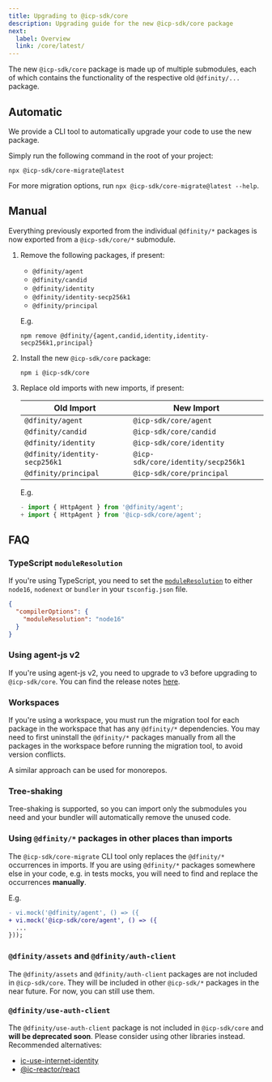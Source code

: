 ```yaml
---
title: Upgrading to @icp-sdk/core
description: Upgrading guide for the new @icp-sdk/core package
next:
  label: Overview
  link: /core/latest/
---
```


The new `@icp-sdk/core` package is made up of multiple submodules, each of which contains the functionality of the respective old `@dfinity/...` package.

## Automatic

We provide a CLI tool to automatically upgrade your code to use the new package.

Simply run the following command in the root of your project:

```shell
npx @icp-sdk/core-migrate@latest
```

For more migration options, run `npx @icp-sdk/core-migrate@latest --help`.

## Manual

Everything previously exported from the individual `@dfinity/*` packages is now
exported from a `@icp-sdk/core/*` submodule.

1. Remove the following packages, if present:
   - `@dfinity/agent`
   - `@dfinity/candid`
   - `@dfinity/identity`
   - `@dfinity/identity-secp256k1`
   - `@dfinity/principal`

   E.g.

   ```shell
   npm remove @dfinity/{agent,candid,identity,identity-secp256k1,principal}
   ```

2. Install the new `@icp-sdk/core` package:

   ```shell
   npm i @icp-sdk/core
   ```

3. Replace old imports with new imports, if present:

   | Old Import                    | New Import                         |
   | ----------------------------- | ---------------------------------- |
   | `@dfinity/agent`              | `@icp-sdk/core/agent`              |
   | `@dfinity/candid`             | `@icp-sdk/core/candid`             |
   | `@dfinity/identity`           | `@icp-sdk/core/identity`           |
   | `@dfinity/identity-secp256k1` | `@icp-sdk/core/identity/secp256k1` |
   | `@dfinity/principal`          | `@icp-sdk/core/principal`          |

   E.g.

   ```ts
   - import { HttpAgent } from '@dfinity/agent';
   + import { HttpAgent } from '@icp-sdk/core/agent';
   ```

## FAQ

### TypeScript `moduleResolution`

If you're using TypeScript, you need to set the [`moduleResolution`](https://www.typescriptlang.org/tsconfig/#moduleResolution) to either `node16`, `nodenext` or `bundler` in your `tsconfig.json` file.

```json
{
  "compilerOptions": {
    "moduleResolution": "node16"
  }
}
```

### Using agent-js v2

If you're using agent-js v2, you need to upgrade to v3 before upgrading to `@icp-sdk/core`. You can find the release notes [here](https://js.icp.build/core/release-notes/v300/).

### Workspaces

If you're using a workspace, you must run the migration tool for each package in the workspace that has any `@dfinity/*` dependencies. You may need to first uninstall the `@dfinity/*` packages manually from all the packages in the workspace before running the migration tool, to avoid version conflicts.

A similar approach can be used for monorepos.

### Tree-shaking

Tree-shaking is supported, so you can import only the submodules you need and your bundler will automatically remove the unused code.

### Using `@dfinity/*` packages in other places than imports

The `@icp-sdk/core-migrate` CLI tool only replaces the `@dfinity/*` occurrences in imports. If you are using `@dfinity/*` packages somewhere else in your code, e.g. in tests mocks, you will need to find and replace the occurrences **manually**.

E.g.

```diff
- vi.mock('@dfinity/agent', () => ({
+ vi.mock('@icp-sdk/core/agent', () => ({
  ...
}));
```

### `@dfinity/assets` and `@dfinity/auth-client`

The `@dfinity/assets` and `@dfinity/auth-client` packages are not included in `@icp-sdk/core`. They will be included in other `@icp-sdk/*` packages in the near future. For now, you can still use them.

### `@dfinity/use-auth-client`

The `@dfinity/use-auth-client` package is not included in `@icp-sdk/core` and **will be deprecated soon**. Please consider using other libraries instead. Recommended alternatives:

- [ic-use-internet-identity](https://www.npmjs.com/package/ic-use-internet-identity)
- [@ic-reactor/react](https://www.npmjs.com/package/@ic-reactor/react)
